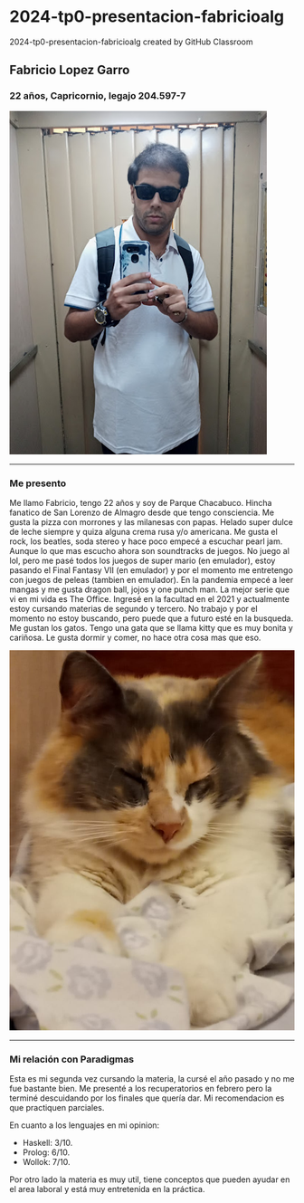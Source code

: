# 2024-tp0-presentacion-fabricioalg
2024-tp0-presentacion-fabricioalg created by GitHub Classroom

## Fabricio Lopez Garro
### 22 años, Capricornio, legajo 204.597-7

![fotomia](/foto1.jpg)

***

### Me presento
Me llamo Fabricio, tengo 22 años y soy de Parque Chacabuco. Hincha fanatico de San Lorenzo de Almagro desde que tengo consciencia. Me gusta la pizza con morrones y las milanesas con papas. Helado super dulce de leche siempre y quiza alguna crema rusa y/o americana. Me gusta el rock, los beatles, soda stereo y hace poco empecé a escuchar pearl jam. Aunque lo que mas escucho ahora son soundtracks de juegos.
No juego al lol, pero me pasé todos los juegos de super mario (en emulador), estoy pasando el Final Fantasy VII (en emulador) y por el momento me entretengo con juegos de peleas (tambien en emulador). En la pandemia empecé a leer mangas y me gusta dragon ball, jojos y one punch man. La mejor serie que vi en mi vida es The Office. 
Ingresé en la facultad en el 2021 y actualmente estoy cursando materias de segundo y tercero. No trabajo y por el momento no estoy buscando, pero puede que a futuro esté en la busqueda. 
Me gustan los gatos. Tengo una gata que se llama kitty que es muy bonita y cariñosa. Le gusta dormir y comer, no hace otra cosa mas que eso.

![fotogato](/foto2.jpg)

***

### Mi relación con Paradigmas
Esta es mi segunda vez cursando la materia, la cursé el año pasado y no me fue bastante bien. Me presenté a los recuperatorios en febrero pero la terminé descuidando por los finales que quería dar. 
Mi recomendacion es que practiquen parciales. 

En cuanto a los lenguajes en mi opinion:
* Haskell: 3/10.
* Prolog: 6/10.
* Wollok: 7/10.

Por otro lado la materia es muy util, tiene conceptos que pueden ayudar en el area laboral y está muy entretenida en la práctica.
